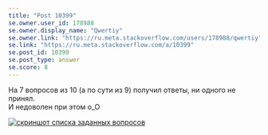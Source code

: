 ```yaml
---
title: "Post 10399"
se.owner.user_id: 178988
se.owner.display_name: "Qwertiy"
se.owner.link: "https://ru.meta.stackoverflow.com/users/178988/qwertiy"
se.link: "https://ru.meta.stackoverflow.com/a/10399"
se.post_id: 10399
se.post_type: answer
se.score: 8
---
```

<p>На 7 вопросов из 10 (а по сути из 9) получил ответы, ни одного не принял.<br>
И недоволен при этом о_О</p>

<p><a href="https://i.stack.imgur.com/3shwd.png" rel="nofollow noreferrer"><img src="https://i.stack.imgur.com/3shwd.png" alt="скриншот списка заданных вопросов"></a></p>
